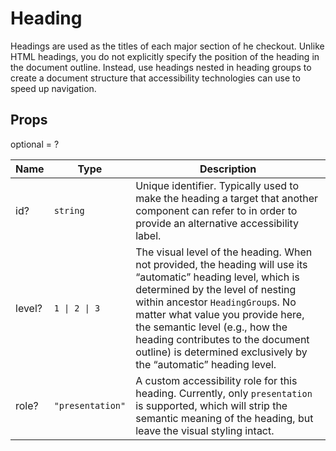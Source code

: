 # Heading

Headings are used as the titles of each major section of he checkout. Unlike HTML headings, you do not explicitly specify the position of the heading in the document outline. Instead, use headings nested in heading groups to create a document structure that accessibility technologies can use to speed up navigation.

## Props
optional = ?

| Name | Type | Description |
| --- | --- | --- |
| id? | <code>string</code> | Unique identifier. Typically used to make the heading a target that another component can refer to in order to provide an alternative accessibility label.  |
| level? | <code>1 &#124; 2 &#124; 3</code> | The visual level of the heading. When not provided, the heading will use its “automatic” heading level, which is determined by the level of nesting within ancestor `HeadingGroup`s. No matter what value you provide here, the semantic level (e.g., how the heading contributes to the document outline) is determined exclusively by the “automatic” heading level.  |
| role? | <code>"presentation"</code> | A custom accessibility role for this heading. Currently, only `presentation` is supported, which will strip the semantic meaning of the heading, but leave the visual styling intact.  |